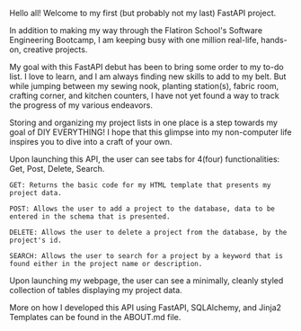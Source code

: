 Hello all! Welcome to my first (but probably not my last) FastAPI project. 

In addition to making my way through the Flatiron School's Software Engineering Bootcamp, I am keeping busy with one million real-life, hands-on, creative projects. 

My goal with this FastAPI debut has been to bring some order to my to-do list. I love to learn, and I am always finding new skills to add to my belt. But while jumping between my sewing nook, planting station(s), fabric room, crafting corner, and kitchen counters, I have not yet found a way to track the progress of my various endeavors. 

Storing and organizing my project lists in one place is a step towards my goal of DIY EVERYTHING! 
I hope that this glimpse into my non-computer life inspires you to dive into a craft of your own. 

Upon launching this API, the user can see tabs for 4(four) functionalities: Get, Post, Delete, Search. 

    GET: Returns the basic code for my HTML template that presents my project data.

    POST: Allows the user to add a project to the database, data to be entered in the schema that is presented.

    DELETE: Allows the user to delete a project from the database, by the project's id. 

    SEARCH: Allows the user to search for a project by a keyword that is found either in the project name or description.

Upon launching my webpage, the user can see a minimally, cleanly styled collection of tables displaying my project data. 


More on how I developed this API using FastAPI, SQLAlchemy, and Jinja2 Templates can be found in the ABOUT.md file. 



